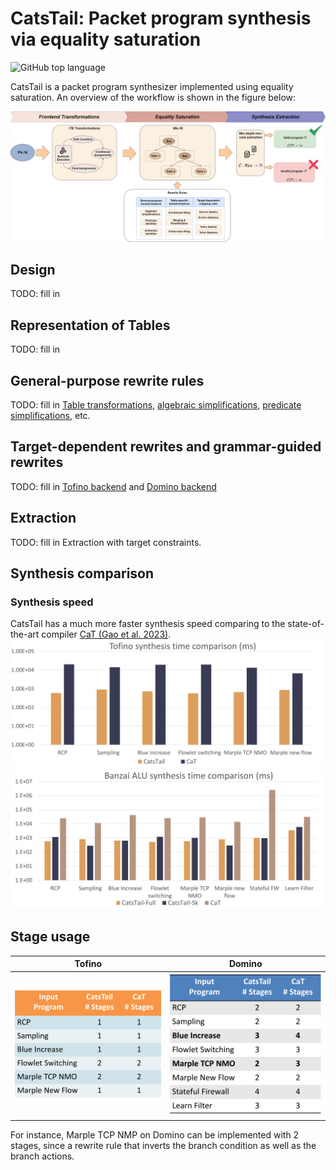 # CatsTail: Packet program synthesis via equality saturation
![GitHub top language](https://img.shields.io/github/languages/top/AD1024/CatsTail)

CatsTail is a packet program synthesizer implemented using equality saturation. An overview of the workflow is shown in the figure below:

![CatsTail Workflow](./figures/workflow.png)

## Design
TODO: fill in
## Representation of Tables
TODO: fill in
## General-purpose rewrite rules
TODO: fill in
[Table transformations](src/rewrites/table_transformations.rs), [algebraic simplifications](src/rewrites/alg_simp.rs), [predicate simplifications](src/rewrites/alg_simp.rs), etc.
## Target-dependent rewrites and grammar-guided rewrites
TODO: fill in
[Tofino backend](src/rewrites/tofino.rs) and [Domino backend](src/rewrites/domino.rs)
## Extraction
TODO: fill in
Extraction with target constraints.
## Synthesis comparison
### Synthesis speed
CatsTail has a much more faster synthesis speed comparing to the state-of-the-art compiler [CaT (Gao et al. 2023)](https://dl.acm.org/doi/abs/10.1145/3582016.3582036).
![tofino_time](./figures/Tofino_time_comparison.png)
![domino_time](./figures/domino_time_comparison.png)

## Stage usage
Tofino             |  Domino
:-------------------------:|:-------------------------:
![](./figures/tofino_stage.png)  |  ![](./figures/domino_stage.png)

For instance, Marple TCP NMP on Domino can be implemented with 2 stages, since a rewrite rule that inverts the branch condition as well as the branch actions.